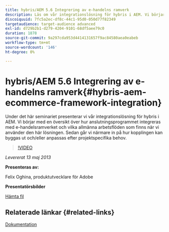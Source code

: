 ```yaml
---
title: hybris/AEM 5.6 Integrering av e-handelns ramverk
description: Läs om vår integrationslösning för hybris i AEM. Vi börjar med en översikt över hur anslutningsprogrammet integreras med e-handelsramverket och vilka allmänna arbetsflöden som finns när vi använder den här lösningen. Sedan går vi närmare in på hur kopplingen kan byggas ut och/eller anpassas efter projektspecifika behov.
discoiquuid: 7fc5a2ec-df8c-44c1-95d0-050d77f82349
targetaudience: target-audience advanced
exl-id: d729b2b1-d279-4204-9101-68df5aee79c0
duration: 1878
source-git-commit: 9a297cda953d4414131657f9ac84580aea0eabeb
workflow-type: tm+mt
source-wordcount: '146'
ht-degree: 0%

---
```


# hybris/AEM 5.6 Integrering av e-handelns ramverk{#hybris-aem-ecommerce-framework-integration}

Under det här seminariet presenterar vi vår integrationslösning för hybris i AEM. Vi börjar med en översikt över hur anslutningsprogrammet integreras med e-handelsramverket och vilka allmänna arbetsflöden som finns när vi använder den här lösningen. Sedan går vi närmare in på hur kopplingen kan byggas ut och/eller anpassas efter projektspecifika behov.

>[!VIDEO](https://video.tv.adobe.com/v/19578/?quality=9)

*Levererat 13 maj 2013*

**Presenteras av:**

Felix Oghina, produktutvecklare för Adobe

**Presentatörsbilder**

[Hämta fil](assets/hybris-aem-5-6-ecommerce-framework-integration.pdf)

## Relaterade länkar {#related-links}

[Dokumentation](https://docs.adobe.com/content/docs/en/cq/5-6-1/ecommerce/eCommerce-framework.html#Deploying%20eCommerce%20with%20hybris)

<!--
[Get back to the Overview](https://helpx.adobe.com/experience-manager/kt/eseminars/gems/aem-index.html)
-->
